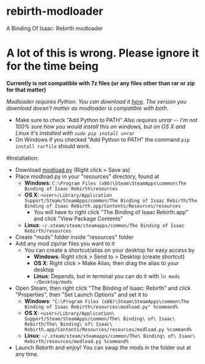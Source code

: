 # rebirth-modloader
A Binding Of Isaac: Rebirth modloader

# A lot of this is wrong. Please ignore it for the time being

**Currently is not compatible with 7z files (or any files other than rar or zip for that matter)**

*Modloader requires Python. You can download it [here](https://www.python.org/downloads/). The version you download doesn't matter as modloader is compatible with both.*
  * Make sure to check "Add Python <version> to PATH"
*Also requires unrar -- I'm not 100% sure how you would install this on windows, but on OS X and Linux it's installed with `sudo pip install unrar`*
  * On Windows if you checked "Add Python to PATH" the command `pip install rarfile` should work.

#Installation:
* Download [modload.py](https://raw.githubusercontent.com/AshenDrops/rebirth-modloader/master/modload.py) (Right click > Save as)
* Place modload.py in your "resources" directory, found at
  * **Windows**: `C:\Program Files (x86)\Steam\SteamApps\common\The Binding of Isaac Rebirth\resources`
  * **OS X**: `<user>/Library/Application Support/Steam/SteamApps/common/The Binding of Isaac Rebirth/The Binding of Isaac Rebirth.app/Contents/Resources/resources`
    * You will have to right click "The Binding of Isaac Rebirth.app" and click "View Package Contents"
  * **Linux**: `~/.steam/steam/steamapps/common/The Binding of Isaac Rebirth/resources`
* Create "mods" folder inside "resources" folder
* Add any mod zip/rar files you want to it
  * You can create a shortcut/alias on your desktop for easy access by
    * **Windows**: Right click > Send to > Desktop (create shortcut)
    * **OS X**: Right click > Make Alias, then drag the alias to your desktop
    * **Linux**: Depends, but in terminal you can do it with `ln mods ~/Desktop/mods`
* Open Steam, then right click "The Binding of Isaac: Rebirth" and click "Properties", then "Set Launch Options" and set it to
  * **Windows**: `"C:\Program Files (x86)\Steam\SteamApps\common\The Binding of Isaac Rebirth\resources\modload.py" %command%`
  * **OS X**: `<user>/Library/Application\ Support/Steam/SteamApps/common/The\ Binding\ of\ Isaac\ Rebirth/The\ Binding\ of\ Isaac\ Rebirth.app/Contents/Resources/resources/modload.py %command%`
  * **Linux**: `~/.steam/steam/steamapps/common/The\ Binding\ of\ Isaac\ Rebirth/resources/modload.py %command%`
* Launch Rebirth and enjoy! You can swap the mods in the folder out at any time.
